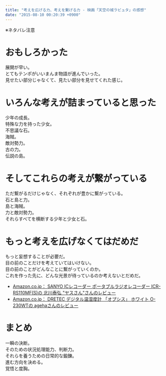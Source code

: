 ```yaml
---
title: "考えを広げる力、考えを繋げる力 - 映画「天空の城ラピュタ」の感想"
date: "2015-08-10 00:20:39 +0900"
---
```


※ネタバレ注意

# おもしろかった

展開が早い。  
とてもテンポがいいまんま物語が進んでいった。  
見せたい部分じゃなくて、見たい部分を見せてくれた感じ。

# いろんな考えが詰まっていると思った

少年の成長。  
特殊な力を持った少女。  
不思議な石。  
海賊。  
敵対勢力。  
古の力。  
伝説の島。

# そしてこれらの考えが繋がっている

ただ繋がるだけじゃなく、それぞれが豊かに繋がっている。  
石と島と力。  
島と海賊。  
力と敵対勢力。  
それらすべてを横断する少年と少女と石。

# もっと考えを広げなくてはだめだ

もっと妄想することが必要だ。  
目の前のことだけを考えていてはいけない。  
目の前のことがどんなことに繋がっていくのか。  
これを作った先に、どんな光景が待っているのか考えないとだめだ。

- [Amazon.co.jp： SANYO ICレコーダー ポータブルラジオレコーダー ICR-RS110MF(S)の 北川泰弘 "ヤスさん"さんのレビュー](http://www.amazon.co.jp/review/RNZKSHX0F36T/)
- [Amazon.co.jp： DRETEC デジタル温湿度計 「オプシス」 ホワイト O-230WTの agehaさんのレビュー](http://www.amazon.co.jp/review/R3CAWGGE4AGLX/)

# まとめ

一瞬の決断。  
そのための状況処理能力、判断力。  
それらを養うための日常的な鍛錬。  
進む方向を決める。  
覚悟と度胸。
